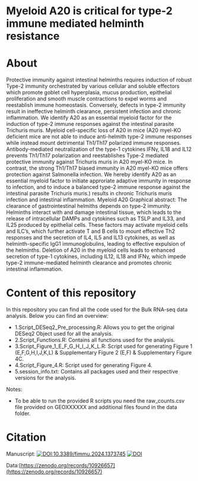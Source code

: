 # Myeloid A20 is critical for type-2 immune mediated helminth resistance

# About
Protective immunity against intestinal helminths requires induction of robust Type-2 immunity orchestrated by various cellular and soluble effectors which promote goblet cell hyperplasia, mucus production, epithelial proliferation and smooth muscle contractions to expel worms and reestablish immune homeostasis. Conversely, defects in type-2 immunity result in ineffective helminth clearance, persistent infection and chronic inflammation. We identify A20 as an essential myeloid factor for the induction of type-2 immune responses against the intestinal parasite Trichuris muris. Myeloid cell-specific loss of A20 in mice (A20 myel-KO deficient mice are not able to induce anti-helmith type-2 immune responses while instead mount detrimental Th1/Th17 polarized immune responses. Antibody-mediated neutralization of the type-1 cytokines IFNγ, IL18 and IL12 prevents Th1/Th17 polarization and reestablishes Type-2 mediated protective immunity against Trichuris muris in A20 myel-KO mice. In contrast, the strong Th1/Th17 biased immunity in A20 myel-KO mice offers protection against Salmonella infection. We hereby identify A20 as an essential myeloid factor to initiate approriate adaptive immunity in response to infection, and to induce a balanced type-2 immune response against the intestinal parasite Trichuris muris.) results in chronic Trichuris muris infection and intestinal inflammation. Myeloid A20 Graphical abstract: The clearance of gastrointestinal helmiths depends on type-2 immunity. Helminths interact with and damage intestinal tissue, which leads to the release of intracellular DAMPs and cytokines such as TSLP and IL33, and IL25 produced by epithelial cells. These factors may activate myeloid cells and ILC’s, which further activate T and B cells to mount effective Th2 responses and the secretion of IL4, IL5 and IL13 cytokines, as well as helminth-specific IgG1 immunoglobulins, leading to effective expulsion of the helminths. Deletion of A20 in the myeloid cells leads to enhanced secretion of type-1 cytokines, including IL12, IL18 and IFNγ, which impede type-2 immune-mediated helminth clearance and promotes chronic intestinal inflammation.

# Content of this repository
In this repository you can find all the code used for the Bulk RNA-seq data analysis. Below you can find an overview:

- 1.Script_DESeq2_Pre_processing.R: Allows you to get the original DESeq2 Object used for all the analysis.
- 2.Script_Functions.R: Contains all functions used for the analysis.
- 3.Script_Figure_1_E_F_G_H_I_J_K_L.R: Script used for generating Figure 1 (E,F,G,H,I,J,K,L) & Supplementary Figure 2 (E,F) & Supplementary Figure 4C.
- 4.Script_Figure_4.R: Script used for generating Figure 4.
- 5.session_info.txt: Contains all packages used and their respective versions for the analysis.

Notes:
- To be able to run the provided R scripts you need the raw_counts.csv file provided on GEOXXXXXX and additional files found in the data folder.

# Citation
Manuscript: [![DOI:10.3389/fimmu.2024.1373745](http://img.shields.io/badge/DOI-10.3389/fimmu.2024.1373745.svg)](https://www.frontiersin.org/journals/immunology/articles/10.3389/fimmu.2024.1373745/abstract) [![DOI](https://zenodo.org/badge/DOI/10.3389/fimmu.2024.1373745.svg)](https://doi.org/10.3389/fimmu.2024.1373745)

Data:[https://zenodo.org/records/10926657](https://zenodo.org/records/10926657)
